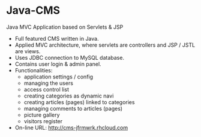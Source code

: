 # Java-CMS
Java MVC Application based on Servlets &amp; JSP

* Full featured CMS written in Java. 
* Applied MVC architecture, where servlets are controllers and JSP / JSTL are views. 
* Uses JDBC connection to MySQL database.
* Contains user login & admin panel.
* Functionalities:
  - application settings / config
  - managing the users
  - access control list
  - creating categories as dynamic navi
  - creating articles (pages) linked to categories
  - managing comments to articles (pages)
  - picture gallery
  - visitors register
* On-line URL: http://cms-jfrmwrk.rhcloud.com
